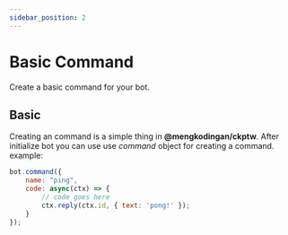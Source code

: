 ```yaml
---
sidebar_position: 2
---
```


# Basic Command

Create a basic command for your bot.

## Basic

Creating an command is a simple thing in **@mengkodingan/ckptw**. After initialize bot you can use use *command* object for creating a command. example:

```js showLineNumbers
bot.command({
    name: "ping",
    code: async(ctx) => {
        // code goes here
        ctx.reply(ctx.id, { text: 'pong!' });
    }
});
```
